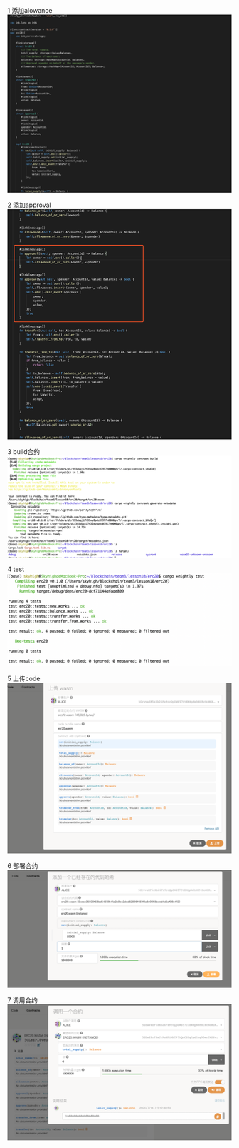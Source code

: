 1 添加alowance
  ![](./lsn10_1allowance.png)

2 添加approval
  ![](./lsn10_2approval.png)

3 build合约
  ![](./lsn10_3build.png)

4 test
  ![](./lsn10_4test.png)

5 上传code
  ![](./lsn10_5code.png)

6 部署合约
  ![](./lsn10_6deploy.png)

7 调用合约  
  ![](./lsn10_7contract.png)